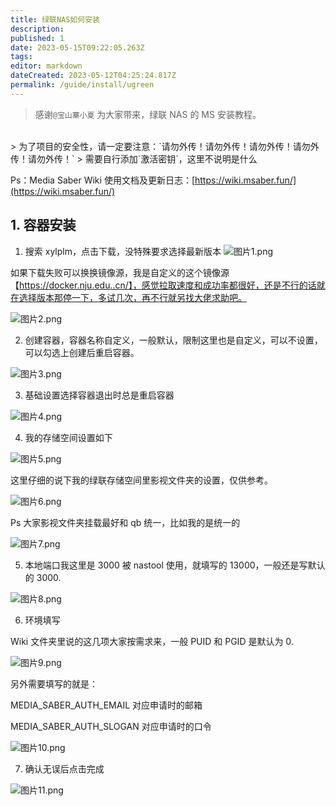```yaml
---
title: 绿联NAS如何安装
description:
published: 1
date: 2023-05-15T09:22:05.263Z
tags:
editor: markdown
dateCreated: 2023-05-12T04:25:24.817Z
permalink: /guide/install/ugreen
---
```


> 感谢`@宝山寨小夏` 为大家带来，绿联 NAS 的 MS 安装教程。

<br>
> 为了项目的安全性，请一定要注意：`请勿外传！请勿外传！请勿外传！请勿外传！请勿外传！`
> 需要自行添加`激活密钥`，这里不说明是什么
<br>

Ps：Media Saber Wiki 使用文档及更新日志：[https://wiki.msaber.fun/](https://wiki.msaber.fun/)

## 1. 容器安装

1. 搜索 xylplm，点击下载，没特殊要求选择最新版本
   ![图片1.png](./ugreen_images/图片1.png)

如果下载失败可以换换镜像源，我是自定义的这个镜像源【https://docker.nju.edu..cn/】，感觉拉取速度和成功率都很好，还是不行的话就在选择版本那停一下，多试几次，再不行就另找大佬求助吧。

![图片2.png](./ugreen_images/图片2.png)

2. 创建容器，容器名称自定义，一般默认，限制这里也是自定义，可以不设置，可以勾选上创建后重启容器。

![图片3.png](./ugreen_images/图片3.png)

3. 基础设置选择容器退出时总是重启容器

![图片4.png](./ugreen_images/图片4.png)

4. 我的存储空间设置如下

![图片5.png](./ugreen_images/图片5.png)

这里仔细的说下我的绿联存储空间里影视文件夹的设置，仅供参考。

![图片6.png](./ugreen_images/图片6.png)

Ps 大家影视文件夹挂载最好和 qb 统一，比如我的是统一的

![图片7.png](./ugreen_images/图片7.png)

5. 本地端口我这里是 3000 被 nastool 使用，就填写的 13000，一般还是写默认的 3000.

![图片8.png](./ugreen_images/图片8.png)

6. 环境填写

Wiki 文件夹里说的这几项大家按需求来，一般 PUID 和 PGID 是默认为 0.

![图片9.png](./ugreen_images/图片9.png)

另外需要填写的就是：

MEDIA_SABER_AUTH_EMAIL 对应申请时的邮箱

MEDIA_SABER_AUTH_SLOGAN 对应申请时的口令

![图片10.png](./ugreen_images/图片10.png)

7. 确认无误后点击完成

![图片11.png](./ugreen_images/图片11.png)
